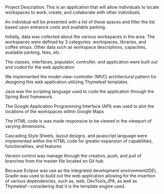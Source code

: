 Project Description: This is an application that will allow individuals to locate workspaces to work, create, and collaborate with other individuals.  

An individual will be presented with a list of these spaces and filter the list based upon entrance costs and available parking.

Initially, data was collected about the various workspaces in the area.  The workspaces were defined by 3 categories: workspaces, libraries, and coffee shops.
Other data such as workspace descriptions, capacities, available parking, fees, etc. 

The classes, interfaces, populator, controller, and application were built out and coded for the web application

We implemented the model-view-controller (MVC) architectural pattern for designing this web application utilizing Thymeleaf templates.

Java was the scripting language used to code the application through the Spring Boot framework.

The Google Application Programming Interface (API) was used to plot the locations of the workspaces within Google Maps

The HTML code is was made responsive to be viewed in the viewport of varying dimensions.

Cascading Style Sheets, layout designs, and javascript language were implemented within the HTML code for greater expansion of capabilities, functionalities,
 and features
 
 Version control was manage through the creation, push, and pull of branches from the master file located on Git hub.
 
 Because Eclipse was use as the integrated development environment(IDE), Gradle was used to build out the web application allowing for the 
 insertion of various dependencies, such as, web, DevTools,JPA, as well as Thymeleaf--considering that it is the template engine used.
 
 